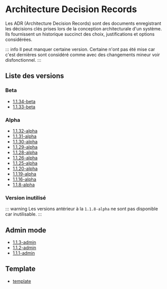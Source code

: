 # Architecture Decision Records
Les ADR (Architecture Decision Records) sont des documents enregistrant les décisions clés prises lors de la conception architecturale d'un système. Ils fournissent un historique succinct des choix, justifications et options considérées.

::: info
Il peut manquer certaine version. Certaine n'ont pas été mise car c'est dernières sont considéré comme avec des changements mineur voir disfonctionnel.
:::

## Liste des versions

### Beta
- [1.1.34-beta](/ADR/1.1.34-beta)
- [1.1.33-beta](/ADR/1.1.33-beta)

### Alpha
- [1.1.32-alpha](/ADR/1.1.32-alpha)
- [1.1.31-alpha](/ADR/1.1.31-alpha)
- [1.1.30-alpha](/ADR/1.1.30-alpha)
- [1.1.29-alpha](/ADR/1.1.29-alpha)
- [1.1.28-alpha](/ADR/1.1.28-alpha)
- [1.1.26-alpha](/ADR/1.1.26-alpha)
- [1.1.25-alpha](/ADR/1.1.25-alpha)
- [1.1.20-alpha](/ADR/1.1.20-alpha)
- [1.1.19-alpha](/ADR/1.1.19-alpha)
- [1.1.16-alpha](/ADR/1.1.16-alpha)
- [1.1.8-alpha](/ADR/1.1.8-alpha)

### Version inutilisé
::: warning
Les versions antérieur à la ``1.1.8-alpha`` ne sont pas disponible car inutilisable.
:::

## Admin mode
- [1.1.3-admin](/ADR/1.1.3-admin)
- [1.1.2-admin](/ADR/1.1.2-admin)
- [1.1.1-admin](/ADR/1.1.1-admin)

## Template
- [template](/ADR/template)